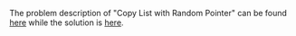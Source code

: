 The problem description of "Copy List with Random Pointer" can be found [here](https://leetcode.com/problems/copy-list-with-random-pointer/description/) while the solution is [here](https://github.com/aurimas13/Solutions-To-Problems/blob/main/LeetCode/Python%20Solutions/Copy%20List%20with%20Random%20Pointer/copy.py).